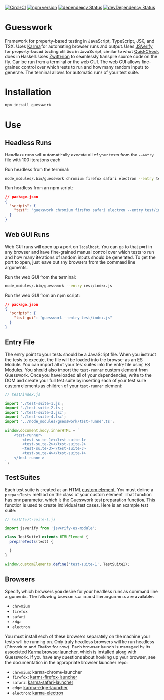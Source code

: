 [![CircleCI](https://circleci.com/gh/lastmjs/guesswork.svg?style=shield)](https://circleci.com/gh/lastmjs/guesswork) [![npm version](https://img.shields.io/npm/v/guesswork.svg?style=flat)](https://www.npmjs.com/package/guesswork) [![dependency Status](https://david-dm.org/lastmjs/guesswork/status.svg)](https://david-dm.org/lastmjs/guesswork) [![devDependency Status](https://david-dm.org/lastmjs/guesswork/dev-status.svg)](https://david-dm.org/lastmjs/guesswork?type=dev)

# Guesswork

Framework for property-based testing in JavaScript, TypeScript, JSX, and TSX. Uses [Karma](https://github.com/karma-runner/karma) for automating browser runs and output. Uses [JSVerify](https://github.com/jsverify/jsverify) for property-based testing utilities in JavaScript, similar to what [QuickCheck](https://github.com/nick8325/quickcheck) does in Haskell. Uses [Zwitterion](https://github.com/lastmjs/zwitterion) to seamlessly transpile source code on the fly. Can be run from a terminal or the web GUI. The web GUI allows fine-grained control over which tests to run and how many random inputs to generate. The terminal allows for automatic runs of your test suite.

# Installation

```bash
npm install guesswork
```

# Use

## Headless Runs

Headless runs will automatically execute all of your tests from the `--entry` file with 100 iterations each.

Run headless from the terminal:

```bash
node_modules/.bin/guesswork chromium firefox safari electron --entry test/index.js
```

Run headless from an npm script:

```json
// package.json
{
  "scripts": {
    "test": "guesswork chromium firefox safari electron --entry test/index.js"
  }
}
```

## Web GUI Runs

Web GUI runs will open up a port on `localhost`. You can go to that port in any browser and have fine-grained manual control over which tests to run and how many iterations of random inputs should be generated. To get the port to open, just leave out any browsers from the command line arguments.

Run the web GUI from the terminal:

```bash
node_modules/.bin/guesswork --entry test/index.js
```

Run the web GUI from an npm script:

```json
// package.json
{
  "scripts": {
    "test-gui": "guesswork --entry test/index.js"
  }
}
```

## Entry File

The entry point to your tests should be a JavaScript file. When you instruct the tests to execute, the file will be loaded into the browser as an ES Module. You can import all of your test suites into the entry file using ES Modules. You should also import the `test-runner` custom element from Guesswork. Once you have loaded all of your dependencies, write to the DOM and create your full test suite by inserting each of your test suite custom elements as children of your `test-runner` element:

```javascript
// test/index.js

import './test-suite-1.js';
import './test-suite-2.ts';
import './test-suite-3.jsx';
import './test-suite-4.tsx';
import '../node_modules/guesswork/test-runner.ts';

window.document.body.innerHTML = `
    <test-runner>
        <test-suite-1></test-suite-1>
        <test-suite-2></test-suite-2>
        <test-suite-3></test-suite-3>
        <test-suite-4></test-suite-4>
    </test-runner>
`;
```

## Test Suites

Each test suite is created as an HTML [custom element](https://developer.mozilla.org/en-US/docs/Web/Web_Components/Using_custom_elements). You must define a `prepareTests` method on the class of your custom element. That function has one parameter, which is the Guesswork test preparation function. This function is used to create individual test cases. Here is an example test suite:

```javascript
// test/test-suite-1.js

import jsverify from 'jsverify-es-module';

class TestSuite1 extends HTMLElement {
  prepareTests(test) {
    
  }
}

window.customElements.define('test-suite-1', TestSuite1);
```

## Browsers

Specify which browsers you desire for your headless runs as command line arguments. The following browser command line arguments are available:

* `chromium`
* `firefox`
* `safari`
* `edge`
* `electron`

You must install each of these browsers separately on the machine your tests will be running on. Only truly headless browsers will be run headless (Chromium and Firefox for now). Each browser launch is managed by its associated [Karma browser launcher](http://karma-runner.github.io/2.0/config/browsers.html), which is installed along with Guesswork. If you have any questions about hooking up your browser, see the documentation in the appropriate browser launcher repo:

* `chromium`: [karma-chrome-launcher](https://github.com/karma-runner/karma-chrome-launcher)
* `firefox`: [karma-firefox-launcher](https://github.com/karma-runner/karma-firefox-launcher)
* `safari`: [karma-safari-launcher](https://github.com/karma-runner/karma-safari-launcher)
* `edge`: [karma-edge-launcher](https://github.com/karma-runner/karma-edge-launcher)
* `electron`: [karma-electron](https://github.com/twolfson/karma-electron)
